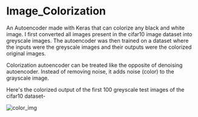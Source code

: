 # Image_Colorization
An Autoencoder made with Keras that can colorize any black and white image.
I first converted all images present in the cifar10 image dataset into greyscale images. The autoencoder was then trained on a dataset where the inputs were the greyscale images and their outputs were the colorized original images.

Colorization autoencoder can be treated like the opposite of denoising autoencoder. Instead of removing noise, it adds noise (color) to the grayscale image.

Here's the colorized output of the first 100 greyscale test images of the cifar10 dataset-

![color_img](https://user-images.githubusercontent.com/36446402/62408392-17540a80-b5e6-11e9-82a5-3bf4eee92def.png)
